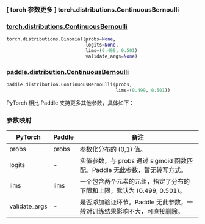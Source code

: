### [ torch 参数更多 ] torch.distributions.ContinuousBernoulli

### [torch.distributions.ContinuousBernoulli](https://pytorch.org/docs/stable/distributions.html)

```python
torch.distributions.Binomial(probs=None, 
                             logits=None,
                             lims=(0.499, 0.501) 
                             validate_args=None)
```

### [paddle.distribution.ContinuousBernoulli](https://www.paddlepaddle.org.cn/documentation/docs/zh/2.6/api/paddle/distribution/ContinuousBernoulli_cn.html#continuousbernoulli)

```python
paddle.distribution.ContinuousBernoulli(probs, 
                                        lims=(0.499, 0.501))
```

PyTorch 相比 Paddle 支持更多其他参数，具体如下：

### 参数映射

| PyTorch       | Paddle | 备注                                                         |
| ------------- | ------ | ------------------------------------------------------------ |
| probs           | probs      | 参数化分布的 (0,1) 值。         |
| logits         | -  | 实值参数，与 probs 通过 sigmoid 函数匹配。Paddle 无此参数，暂无转写方式。 |
| lims       | lims      | 一个包含两个元素的元组，指定了分布的下限和上限，默认为 (0.499, 0.501)。                         |
| validate_args        | -      | 是否添加验证环节。Paddle 无此参数，一般对训练结果影响不大，可直接删除。 |

